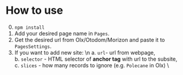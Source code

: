 # How to use
0. `npm install`
1. Add your desired page name in `Pages`.
2. Get the desired url from Olx/Otodom/Morizon and paste it to `PagesSettings`.
3. If you want to add new site: \n
  a. `url`- url from webpage, \
  b. `selector` - HTML selector of **anchor tag** with url to the subsite, \
  c. `slices` - how many records to ignore (e.g. `Polecane` in Olx) \